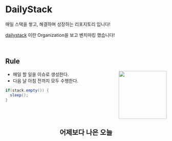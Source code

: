 # DailyStack 

 매일 스택을 쌓고, 해결하며 성장하는 리포지토리 입니다!
 
 [dailystack](https://github.com/dailystack/dailystack "dailystack") 이란 Organization을 보고 벤치마킹 했습니다!


<br>

## Rule

<img src="https://avatars.githubusercontent.com/u/58139899?v=4" width="150px" align="right">

- 매일 할 일을 이슈로 생성한다.
- 다음 날 아침 전까지 모두 수행한다.

```java
if(stack.empty()) {
  sleep();
}
```

<br>
<br>


<div align="center" >
<h2> 어제보다 나은 오늘 </h2>
</div>

